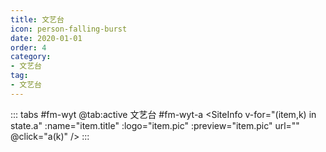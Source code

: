 ```yaml
---
title: 文艺台
icon: person-falling-burst
date: 2020-01-01
order: 4
category:
- 文艺台
tag:
- 文艺台
---
```


<VidStack :src="state.src" />

::: tabs #fm-wyt
@tab:active 文艺台 #fm-wyt-a
<SiteInfo v-for="(item,k) in state.a" :name="item.title" :logo="item.pic" :preview="item.pic" url="" @click="a(k)" />
:::

<script setup>
  import { useStorage } from '@vueuse/core'
  import { onMounted, ref } from "vue";

  const state = useStorage(
    "fm-wyt",
    {
      src: "",
      a: []
    }
  )
  onMounted(async () => {
    await a(0)
  });

  const a = async (k) => {
    const { Data } = await (await fetch("https://cfss.cc/fm/qt.php?fm=432")).json();
    state.value.a = Data.map((res) => {
      return {
        title: res.title,
        src: res.url,
        pic: res.pic,
        desc: res.author
      }
    })
    state.value.src = Data[k].url
  }

</script>